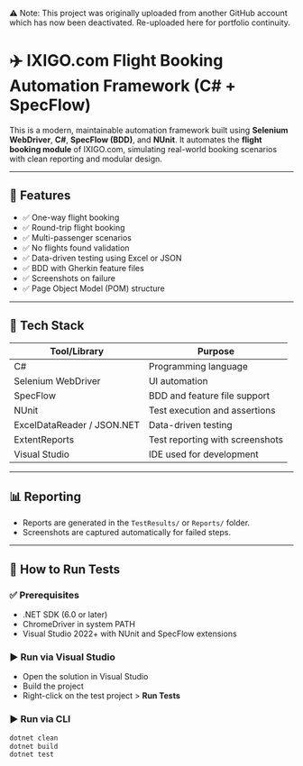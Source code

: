 ⚠️ Note: This project was originally uploaded from another GitHub account which has now been deactivated. Re-uploaded here for portfolio continuity.
# ✈️ IXIGO.com Flight Booking Automation Framework (C# + SpecFlow)

This is a modern, maintainable automation framework built using **Selenium WebDriver**, **C#**, **SpecFlow (BDD)**, and **NUnit**. It automates the **flight booking module** of IXIGO.com, simulating real-world booking scenarios with clean reporting and modular design.

---

## 🚀 Features

- ✅ One-way flight booking  
- ✅ Round-trip flight booking  
- ✅ Multi-passenger scenarios  
- ✅ No flights found validation  
- ✅ Data-driven testing using Excel or JSON  
- ✅ BDD with Gherkin feature files  
- ✅ Screenshots on failure  
- ✅ Page Object Model (POM) structure  

---

## 🧰 Tech Stack

| Tool/Library       | Purpose                             |
|--------------------|-------------------------------------|
| C#                 | Programming language                |
| Selenium WebDriver | UI automation                       |
| SpecFlow           | BDD and feature file support        |
| NUnit              | Test execution and assertions       |
| ExcelDataReader / JSON.NET | Data-driven testing         |
| ExtentReports  | Test reporting with screenshots |
| Visual Studio      | IDE used for development            |

---

## 📊 Reporting

- Reports are generated in the `TestResults/` or `Reports/` folder.
- Screenshots are captured automatically for failed steps.

---

## 🧪 How to Run Tests

### ✅ Prerequisites

- .NET SDK (6.0 or later)
- ChromeDriver in system PATH
- Visual Studio 2022+ with NUnit and SpecFlow extensions

### ▶️ Run via Visual Studio

- Open the solution in Visual Studio
- Build the project
- Right-click on the test project > **Run Tests**

### ▶️ Run via CLI

```bash
dotnet clean
dotnet build
dotnet test

